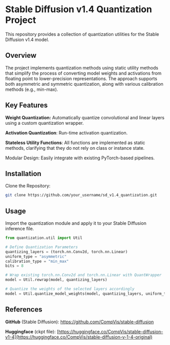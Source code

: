 # Stable Diffusion v1.4 Quantization Project

This repository provides a collection of quantization utilities for the Stable Diffusion v1.4 model.

## Overview
The project implements quantization methods using static utility methods that simplify the process of converting model weights and activations from floating point to lower-precision representations. The approach supports both asymmetric and symmetric quantization, along with various calibration methods (e.g., min-max).

## Key Features
**Weight Quantization:** Automatically quantize convolutional and linear layers using a custom quantization wrapper.

**Activation Quantization**: Run-time activation quantization.

**Stateless Utility Functions**: All functions are implemented as static methods, clarifying that they do not rely on class or instance state.

Modular Design: Easily integrate with existing PyTorch-based pipelines.

## Installation
Clone the Repository:

```bash
git clone https://github.com/your_username/sd_v1.4_quantization.git
```

## Usage
Import the quantization module and apply it to your Stable Diffusion inference file.

```python
from quantization.util import Util

# Define Quantization Parameters
quantizing_layers = (torch.nn.Conv2d, torch.nn.Linear)
uniform_type = "asymmetric"
calibration_type = "min_max"
bits = 8

# Wrap existing torch.nn.Conv2d and torch.nn.Linear with QuantWrapper
model = Util.rewrap(model, quantizing_layers)

# Quantize the weights of the selected layers accordingly
model = Util.quantize_model_weights(model, quantizing_layers, uniform_type, calibration_type, bits)
```

## References
**GitHub** (Stable Diffusion):
https://github.com/CompVis/stable-diffusion

**Huggingface** (ckpt file):
[https://huggingface.co/CompVis/stable-diffusion-v1-4](https://huggingface.co/CompVis/stable-diffusion-v-1-4-original)
